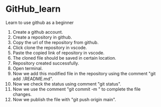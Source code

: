 # GitHub_learn
Learn to use github as a beginner 

1. Create a github account.
2. Create a repository in github.
3. Copy the url of the repository from github.
4. Click clone the repository in vscode.
5. Paste the copied link of repository in vscode.
6. The cloned file should be saved in certain location.
7. Repository created successfully.
8. Open terminal.
9. Now we add this modified file in the repository using the comment "git add .\README.md".
10. Now we check the status using comment "git status".
11. Now we use the comment "git commit -m " to complete the file changes.
12. Now we publish the file with "git push origin main".